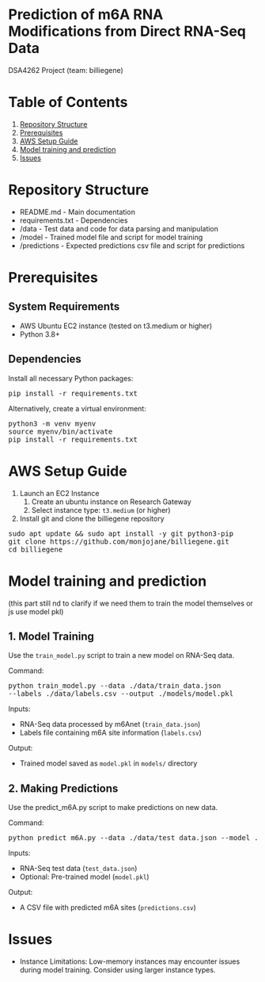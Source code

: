 # Prediction of m6A RNA Modifications from Direct RNA-Seq Data
DSA4262 Project (team: billiegene)

# Table of Contents
1. [Repository Structure](https://github.com/monjojane/billiegene/tree/main?tab=readme-ov-file#repository-structure)
2. [Prerequisites](https://github.com/monjojane/billiegene/tree/main?tab=readme-ov-file#prerequisites)
3. [AWS Setup Guide](https://github.com/monjojane/billiegene/tree/main?tab=readme-ov-file#aws-setup-guide)
4. [Model training and prediction](https://github.com/monjojane/billiegene/tree/main?tab=readme-ov-file#model-training-and-prediction)
5. [Issues](https://github.com/monjojane/billiegene/tree/main?tab=readme-ov-file#issues)

# Repository Structure
- README.md - Main documentation
- requirements.txt - Dependencies
- /data - Test data and code for data parsing and manipulation
- /model - Trained model file and script for model training
- /predictions - Expected predictions csv file and script for predictions

# Prerequisites

## System Requirements 
- AWS Ubuntu EC2 instance (tested on t3.medium or higher)
- Python 3.8+

## Dependencies 
Install all necessary Python packages:
<pre>pip install -r requirements.txt</pre>

Alternatively, create a virtual environment:
<pre>python3 -m venv myenv  
source myenv/bin/activate  
pip install -r requirements.txt</pre>

# AWS Setup Guide 
1. Launch an EC2 Instance
   1. Create an ubuntu instance on Research Gateway
   2. Select instance type: `t3.medium` (or higher)
2. Install git and clone the billiegene repository
<pre>sudo apt update && sudo apt install -y git python3-pip  
git clone https://github.com/monjojane/billiegene.git  
cd billiegene</pre>

# Model training and prediction 
(this part still nd to clarify if we need them to train the model themselves or js use model pkl)
## 1. Model Training  
Use the `train_model.py` script to train a new model on RNA-Seq data.  

Command: <pre>python train_model.py --data ./data/train_data.json --labels ./data/labels.csv --output ./models/model.pkl</pre>

Inputs:  
  - RNA-Seq data processed by m6Anet (`train_data.json`)  
  - Labels file containing m6A site information (`labels.csv`)

Output:  
  - Trained model saved as `model.pkl` in `models/` directory
    
## 2. Making Predictions  
Use the predict_m6A.py script to make predictions on new data.  

Command:  
<pre>python predict_m6A.py --data ./data/test_data.json --model ./models/model.pkl --output ./predictions.csv</pre>

Inputs:  
  - RNA-Seq test data (`test_data.json`)  
  - Optional: Pre-trained model (`model.pkl`)

Output:  
  - A CSV file with predicted m6A sites (`predictions.csv`)

# Issues
- Instance Limitations:
  Low-memory instances may encounter issues during model training. Consider using larger instance types.
